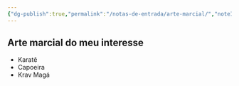 ```yaml
---
{"dg-publish":true,"permalink":"/notas-de-entrada/arte-marcial/","noteIcon":"","updated":"2024-02-24T13:36:07.804-03:00"}
---
```



## Arte marcial do meu interesse
- Karatê
- Capoeira
- Krav Magá